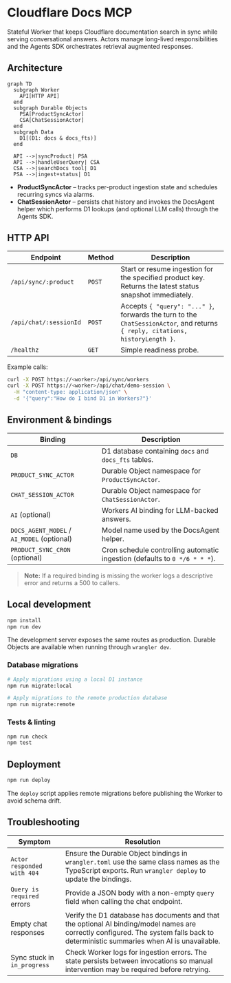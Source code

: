 # Cloudflare Docs MCP

Stateful Worker that keeps Cloudflare documentation search in sync while serving
conversational answers. Actors manage long-lived responsibilities and the
Agents SDK orchestrates retrieval augmented responses.

## Architecture

```mermaid
graph TD
  subgraph Worker
    API[HTTP API]
  end
  subgraph Durable Objects
    PSA[ProductSyncActor]
    CSA[ChatSessionActor]
  end
  subgraph Data
    D1[(D1: docs & docs_fts)]
  end

  API -->|syncProduct| PSA
  API -->|handleUserQuery| CSA
  CSA -->|searchDocs tool| D1
  PSA -->|ingest+status| D1
```

* **ProductSyncActor** – tracks per-product ingestion state and schedules
  recurring syncs via alarms.
* **ChatSessionActor** – persists chat history and invokes the DocsAgent helper
  which performs D1 lookups (and optional LLM calls) through the Agents SDK.

## HTTP API

| Endpoint | Method | Description |
| --- | --- | --- |
| `/api/sync/:product` | `POST` | Start or resume ingestion for the specified product key. Returns the latest status snapshot immediately. |
| `/api/chat/:sessionId` | `POST` | Accepts `{ "query": "..." }`, forwards the turn to the `ChatSessionActor`, and returns `{ reply, citations, historyLength }`. |
| `/healthz` | `GET` | Simple readiness probe. |

Example calls:

```sh
curl -X POST https://<worker>/api/sync/workers
curl -X POST https://<worker>/api/chat/demo-session \
  -H "content-type: application/json" \
  -d '{"query":"How do I bind D1 in Workers?"}'
```

## Environment & bindings

| Binding | Description |
| --- | --- |
| `DB` | D1 database containing `docs` and `docs_fts` tables. |
| `PRODUCT_SYNC_ACTOR` | Durable Object namespace for `ProductSyncActor`. |
| `CHAT_SESSION_ACTOR` | Durable Object namespace for `ChatSessionActor`. |
| `AI` (optional) | Workers AI binding for LLM-backed answers. |
| `DOCS_AGENT_MODEL` / `AI_MODEL` (optional) | Model name used by the DocsAgent helper. |
| `PRODUCT_SYNC_CRON` (optional) | Cron schedule controlling automatic ingestion (defaults to `0 */6 * * *`). |

> **Note:** If a required binding is missing the worker logs a descriptive error
> and returns a 500 to callers.

## Local development

```sh
npm install
npm run dev
```

The development server exposes the same routes as production. Durable Objects
are available when running through `wrangler dev`.

### Database migrations

```sh
# Apply migrations using a local D1 instance
npm run migrate:local

# Apply migrations to the remote production database
npm run migrate:remote
```

### Tests & linting

```sh
npm run check
npm test
```

## Deployment

```sh
npm run deploy
```

The `deploy` script applies remote migrations before publishing the Worker to
avoid schema drift.

## Troubleshooting

| Symptom | Resolution |
| --- | --- |
| `Actor responded with 404` | Ensure the Durable Object bindings in `wrangler.toml` use the same class names as the TypeScript exports. Run `wrangler deploy` to update the bindings. |
| `Query is required` errors | Provide a JSON body with a non-empty `query` field when calling the chat endpoint. |
| Empty chat responses | Verify the D1 database has documents and that the optional AI binding/model names are correctly configured. The system falls back to deterministic summaries when AI is unavailable. |
| Sync stuck in `in_progress` | Check Worker logs for ingestion errors. The state persists between invocations so manual intervention may be required before retrying. |
